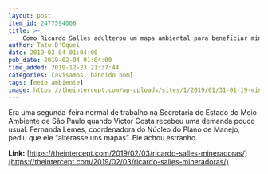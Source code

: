 ```yaml
---
layout: post
item_id: 2477594006
title: >-
    Como Ricardo Salles adulterou um mapa ambiental para beneficiar mineradoras
author: Tatu D'Oquei
date: 2019-02-04 01:04:00
pub_date: 2019-02-04 01:04:00
time_added: 2019-12-23 21:37:44
categories: [avisamos, bandido bom]
tags: [meio ambiente]
image: https://theintercept.com/wp-uploads/sites/1/2019/01/31-01-19-ministro-sales-1548976640.jpg
---
```


Era uma segunda-feira normal de trabalho na Secretaria de Estado do Meio Ambiente de São Paulo quando Victor Costa recebeu uma demanda pouco usual. Fernanda Lemes, coordenadora do Núcleo do Plano de Manejo, pediu que ele “alterasse uns mapas”. Ele achou estranho.

**Link:** [https://theintercept.com/2019/02/03/ricardo-salles-mineradoras/](https://theintercept.com/2019/02/03/ricardo-salles-mineradoras/)

